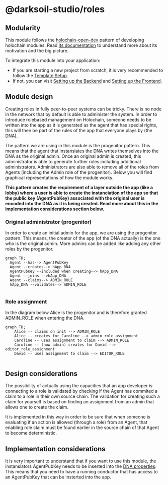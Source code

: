 # @darksoil-studio/roles

## Modularity
This module follows the [holochain-open-dev](https://github.com/holochain-open-dev/) pattern of developing holochain modules. Read [its documentation](https://holochain-open-dev.github.io) to understand more about its motivation and the big picture.

To integrate this module into your application:

- If you are starting a new project from scratch, it is very recommended to follow the [Template Setup](?path=/docs/template-setup--docs).
- If not, you can visit [Setting up the Backend](?path=/docs/backend-setting-up-the-zomes--docs) and [Setting up the Frontend](?path=/docs/frontend-setting-up-the-frontend--docs).


## Module design
Creating roles in fully peer-to-peer systems can be tricky. There is no node in the network that by default is able to administer the system. In order to introduce rolebased management on Holochain, someone needs to be written into the app as it is generated as the agent that has special rights, this will then be part of the rules of the app that everyone plays by (the DNA).

The pattern we are using in this module is the progenitor pattern. This means that the agent that instansiates the DNA writes themselves into the DNA as the original admin. Once an original admin is created, this administrator is able to generate further roles including additional administrators. Administrators are also able to remove all of the roles from Agents (including the Admin role of the progenitor). Below you will find graphical representations of how the module works.

**This pattern creates the requirement of a layer outside the app (like a lobby) where a user is able to create the instanciation of the app so that the public key (AgentPubKey) associated with the original user is encoded into the DNA as it is being created. Read more about this in the implementation considerations section below.**


### Original administrator (progenitor)
In order to create an initial admin for the app, we are using the progenitor pattern. This means, the creator of the app (of the DNA actually) is the one who is the original admin. More admins can be added like adding any other roles by the progenitor.



```mermaid
graph TD;
  Agent --has--> AgentPubKey
  Agent --creates--> hApp_DNA
  AgentPubKey --included when creating--> hApp_DNA
  Agent --joins -->hApp_DNA
  Agent --claims--> ADMIN_ROLE
  hApp_DNA --validates--> ADMIN_ROLE
  
```

### Role assignment
In the diagram below Alice is the progenitor and is therefore granted ADMIN_ROLE when entering the DNA. 

```mermaid
graph TD;
    Alice -- claims on init --> ADMIN_ROLE
    Alice -- creates for Caroline --> admin_role_assignment
    Caroline -- uses assignment to claim --> ADMIN_ROLE
    Caroline -- (now admin) creates for David --> editor_role_assignment
    David -- uses assignment to claim --> EDITOR_ROLE
    
```

## Design considerations
The possibility of actually using the capacities that an app developer is connecting to a role is validated by checking if the Agent has commited a claim to a role in their own source chain. The validation for creating such a claim for yourself is based on finding an assignment from an admin that allows one to create the claim. 

It is implemented in this way in order to be sure that when someone is evaluating if an action is allowed (through a role) from an Agent, that enabling role claim must be found earlier in the source chain of that Agent to become deterministic.

## Implementation considerations
It is very important to understand that if you want to use this module, the instansiators AgentPubKey needs to be inserted into the [DNA properties](https://docs.rs/holochain_types/0.5.0-dev.0/holochain_types/prelude/struct.DnaModifiers.html#structfield.properties). This means that you need to have a running conductor that has access to an AgentPubKey that can be insterted into the app. 